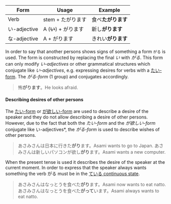 |Form|Usage|Example|
|-|-|-|
|Verb|stem + たがります|食べ**たがります**|
|い-adjective|A (~~い~~) + がります|新し**がります**|
|な-adjective|A + がります|きれい**がります**|

In order to say that another persons shows signs of something a form `がる` is used. The form is constructed by replacing the final *い* with *がる*. This form can only modify *い-adjectives* or other grammatical structures which conjugate like *い-adjectives*, e.g. expressing desires for verbs with a [たい-form](41).
The *がる-form* (1 group) and conjugates accordingly.
>怖**がります**。He looks afraid.

#### Describing desires of other persons
The [たい-form](41) or [が欲しい-form](11) are used to describe a desire of the speaker and they do not allow describing a desire of other persons. However, due to the fact that both the *たい-form* and the *が欲しい-form* conjugate like い-adjectives*, the *がる-form* is used to describe wishes of other persons.
>あさみさんは日本に行きた**がり**ます。Asami wants to go to Japan.
>あさみさんは新しいパソコンが欲し**がり**ます。Asami wants a new computer.

When the present tense is used it describes the desire of the speaker at the current moment. In order to express that the speaker always wants something the verb がる must be in the [ている continuous state](44).
>あさみさんはなっとうを食べた**がり**ます。Asami now wants to eat natto.
>あさみさんはなっとうを食べた**がって**います。Asami always wants to eat natto.